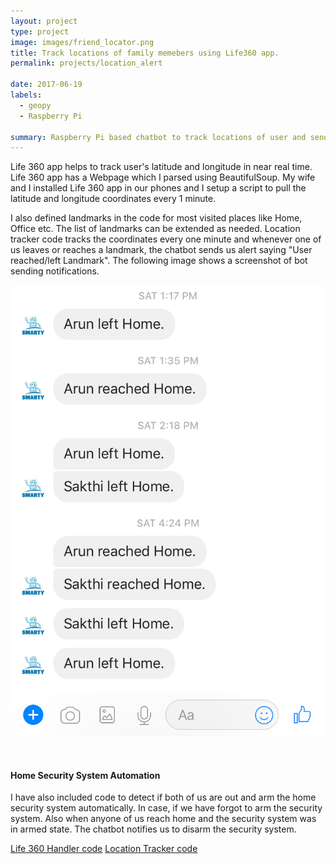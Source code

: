 ```yaml
---
layout: project
type: project
image: images/friend_locator.png
title: Track locations of family memebers using Life360 app.
permalink: projects/location_alert

date: 2017-06-19
labels:
  - geopy
  - Raspberry Pi

summary: Raspberry Pi based chatbot to track locations of user and send alerts FB Messenger
---
```

Life 360 app helps to track user's latitude and longitude in near real time. Life 360 app has a Webpage which I parsed using BeautifulSoup. My wife and I installed Life 360 app in our phones and I setup a script to pull the latitude and longitude coordinates every 1 minute.

I also defined landmarks in the code for most visited places like Home, Office etc. The list of landmarks can be extended as needed. Location tracker code tracks the coordinates every one minute and whenever one of us leaves or reaches a landmark, the chatbot sends us alert saying "User reached/left Landmark". The following image shows a screenshot of bot sending notifications.
<p align='center'><img class="ui medium center rounded image" src="../images/location_alert.png"></p><br/>

#### Home Security System Automation
I have also included code to detect if both of us are out and arm the home security system automatically. In case, if we have forgot to arm the security system. Also when anyone of us reach home and the security system was in armed state. The chatbot notifies us to disarm the security system.

[Life 360 Handler code](https://github.com/arunn314/smartybot/blob/master/life360_handler.py)
[Location Tracker code](https://github.com/arunn314/smartybot/blob/master/location_server.py)
